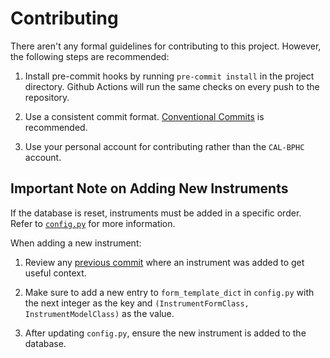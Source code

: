 # Contributing

There aren't any formal guidelines for contributing to this project. However, the following steps are recommended:

1. Install pre-commit hooks by running `pre-commit install` in the project directory. Github Actions will run the same checks on every push to the repository.

2. Use a consistent commit format. [Conventional Commits](https://www.conventionalcommits.org/en/v1.0.0/) is recommended.

3. Use your personal account for contributing rather than the `CAL-BPHC` account.

## Important Note on Adding New Instruments

If the database is reset, instruments must be added in a specific order. Refer to [`config.py`](https://github.com/CAL-BPHC/onlineCAL/blob/master/server/booking_portal/config.py) for more information.

When adding a new instrument:

1. Review any [previous commit](https://github.com/CAL-BPHC/onlineCAL/commit/8693641775f9896962137c468788d0baa82b773b) where an instrument was added to get useful context.

2. Make sure to add a new entry to `form_template_dict` in `config.py` with the next integer as the key and `(InstrumentFormClass, InstrumentModelClass)` as the value.

3. After updating `config.py`, ensure the new instrument is added to the database.
